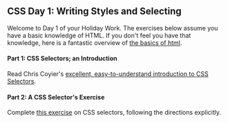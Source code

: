 ## CSS Day 1: Writing Styles and Selecting

Welcome to Day 1 of your Holiday Work. The exercises below assume you have a basic knowledge of HTML. If you don't feel you have that knowledge, here is a fantastic overview of [the basics of html](https://docs.webplatform.org/wiki/guides/the_basics_of_html).

#### Part 1: CSS Selectors; an Introduction

Read Chris Coyier's [excellent, easy-to-understand introduction to CSS Selectors](http://css-tricks.com/how-css-selectors-work/).

#### Part 2: A CSS Selector's Exercise

Complete [this exercise](selector_exercise) on CSS selectors, following the directions explicitly.
